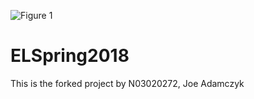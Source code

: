 ![Figure 1](https://www.newpaltz.edu/media/identity/logos/newpaltzlogo.jpg)
# ELSpring2018
This is the forked project by N03020272, Joe Adamczyk

